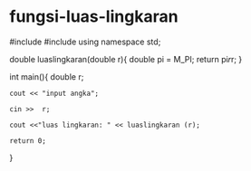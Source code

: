 # fungsi-luas-lingkaran

#include <iostream>
#include <cmath>
using namespace std;

double luaslingkaran(double r){
	double pi = M_PI;
	return pi*r*r;
}

int main(){
	double r;
	
	cout << "input angka";
	
	cin >>  r;
	
	cout <<"luas lingkaran: " << luaslingkaran (r);
	
	return 0;
}
